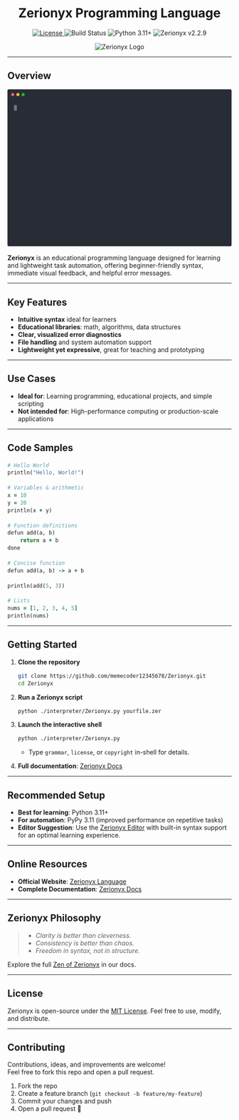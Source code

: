 <h1 align="center">Zerionyx Programming Language</h1>

<p align="center">
  <a href="LICENSE">
    <img src="https://img.shields.io/badge/license-MIT-00ffcc?style=for-the-badge&logo=Open%20Source%20Initiative&logoColor=white" alt="License" />
  </a>
  <img src="https://img.shields.io/badge/build-passing-00ffcc?style=for-the-badge&logo=githubactions&logoColor=white" alt="Build Status">
  <img src="https://img.shields.io/badge/python-3.11%2B-00ffcc?style=for-the-badge&logo=python&logoColor=white" alt="Python 3.11+">
  <img src="https://img.shields.io/badge/Zerionyx-v2.2.9-00ffcc?style=for-the-badge&logo=lightning&logoColor=white" alt="Zerionyx v2.2.9">
</p>

<p align="center">
  <img src="docs/favicon.ico" alt="Zerionyx Logo" width="256" />
</p>

---

## Overview
![Zerionyx Demo](demo.svg)

**Zerionyx** is an educational programming language designed for learning and lightweight task automation, offering beginner-friendly syntax, immediate visual feedback, and helpful error messages.

---

## Key Features

- **Intuitive syntax** ideal for learners  
- **Educational libraries**: math, algorithms, data structures  
- **Clear, visualized error diagnostics**  
- **File handling** and system automation support  
- **Lightweight yet expressive**, great for teaching and prototyping

---

## Use Cases

- **Ideal for**: Learning programming, educational projects, and simple scripting  
- **Not intended for**: High-performance computing or production-scale applications

---

## Code Samples

```ruby
# Hello World
println("Hello, World!")

# Variables & arithmetic
x = 10
y = 20
println(x + y)

# Function definitions
defun add(a, b)
    return a + b
done

# Concise function
defun add(a, b) -> a + b

println(add(5, 3))

# Lists
nums = [1, 2, 3, 4, 5]
println(nums)
````

---

## Getting Started

1. **Clone the repository**

   ```bash
   git clone https://github.com/memecoder12345678/Zerionyx.git
   cd Zerionyx
   ```

2. **Run a Zerionyx script**

   ```bash
   python ./interpreter/Zerionyx.py yourfile.zer
   ```

3. **Launch the interactive shell**

   ```bash
   python ./interpreter/Zerionyx.py
   ```

   * Type `grammar`, `license`, or `copyright` in-shell for details.

4. **Full documentation**: [Zerionyx Docs](https://memecoder12345678.github.io/Zerionyx/docs.html)

---

## Recommended Setup

* **Best for learning**: Python 3.11+
* **For automation**: PyPy 3.11 (improved performance on repetitive tasks)
* **Editor Suggestion**: Use the [Zerionyx Editor](https://memecoder12345678.github.io/Zerionyx/docs.html#Zerionyx-Editor) with built-in syntax support for an optimal learning experience.

---

## Online Resources

* **Official Website**: [Zerionyx Language](https://memecoder12345678.github.io/Zerionyx/)
* **Complete Documentation**: [Zerionyx Docs](https://memecoder12345678.github.io/Zerionyx/docs.html)

---

##  Zerionyx Philosophy

> - *Clarity is better than cleverness.*
> - *Consistency is better than chaos.*
> - *Freedom in syntax, not in structure.*

Explore the full [Zen of Zerionyx](https://memecoder12345678.github.io/Zerionyx/docs.html#Zen-of-Zerionyx) in our docs.

---

## License

Zerionyx is open-source under the [MIT License](LICENSE). Feel free to use, modify, and distribute.

---

## Contributing

Contributions, ideas, and improvements are welcome!  
Feel free to fork this repo and open a pull request.

1. Fork the repo
2. Create a feature branch (`git checkout -b feature/my-feature`)
3. Commit your changes and push
4. Open a pull request 🎉
